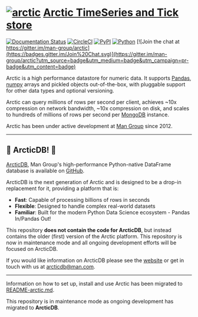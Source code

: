 # [![arctic](https://raw.githubusercontent.com/man-group/arctic/master/logo/arctic_50.png?raw=true)](https://github.com/man-group/arctic) [Arctic TimeSeries and Tick store](https://github.com/man-group/arctic)


[![Documentation Status](https://readthedocs.org/projects/arctic/badge/?version=latest)](https://arctic.readthedocs.io/en/latest/?badge=latest)
[![CircleCI](https://circleci.com/gh/man-group/arctic/tree/master.svg?style=shield)](https://app.circleci.com/pipelines/github/man-group/arctic?branch=master)
[![PyPI](https://img.shields.io/pypi/v/arctic)](https://pypi.org/project/arctic)
[![Python](https://img.shields.io/badge/Python-3.6|3.7|3.8-green.svg)](https://github.com/man-group/arctic)
[![Join the chat at https://gitter.im/man-group/arctic](https://badges.gitter.im/Join%20Chat.svg)](https://gitter.im/man-group/arctic?utm_source=badge&utm_medium=badge&utm_campaign=pr-badge&utm_content=badge)

Arctic is a high performance datastore for numeric data. It supports [Pandas](http://pandas.pydata.org/),
[numpy](http://www.numpy.org/) arrays and pickled objects out-of-the-box, with pluggable support for
other data types and optional versioning.

Arctic can query millions of rows per second per client, achieves ~10x compression on network bandwidth,
~10x compression on disk, and scales to hundreds of millions of rows per second per
[MongoDB](https://www.mongodb.org/) instance.

Arctic has been under active development at [Man Group](https://www.man.com/) since 2012.

---

## :mega: ArcticDB! :mega:

[ArcticDB](https://www.man.com/man-group-brings-powerful-dataframe-database-product-arcticdb-to-market-with-bloomberg), Man Group's high-performance Python-native
DataFrame database is available on [GitHub](https://github.com/man-group/arcticdb).

ArcticDB is the next generation of Arctic and is designed to be a drop-in replacement for it, providing a platform that is:

* **Fast**: Capable of processing billions of rows in seconds
* **Flexible**: Designed to handle complex real-world datasets
* **Familiar**: Built for the modern Python Data Science ecosystem - Pandas In/Pandas Out!

This repository **does not contain the code for ArcticDB**, but instead contains the older (first) version of the Arctic platform.
This repository is now in maintenance mode and all ongoing development efforts will be focused on ArcticDB.

If you would like information on ArcticDB please see the [website](https://arcticdb.io) or get in touch with us at arcticdb@man.com.

---

Information on how to set up, install and use Arctic has been migrated to [README-arctic.md](README-arctic.md). 

This repository is in maintenance mode as ongoing development has migrated to **ArcticDB**.

